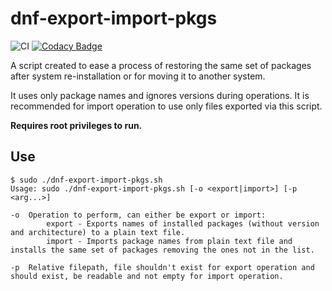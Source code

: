 # dnf-export-import-pkgs

![CI](https://github.com/Molnix888/dnf-export-import-pkgs/workflows/CI/badge.svg) [![Codacy Badge](https://api.codacy.com/project/badge/Grade/501645720c33413c802bd9f6ce160dde)](https://app.codacy.com/manual/Molnix888/dnf-export-import-pkgs?utm_source=github.com&utm_medium=referral&utm_content=Molnix888/dnf-export-import-pkgs&utm_campaign=Badge_Grade_Dashboard)

A script created to ease a process of restoring the same set of packages after system re-installation or for moving it to another system.

It uses only package names and ignores versions during operations. It is recommended for import operation to use only files exported via this script.

**Requires root privileges to run.**

## Use

    $ sudo ./dnf-export-import-pkgs.sh
    Usage: sudo ./dnf-export-import-pkgs.sh [-o <export|import>] [-p <arg...>]

    -o  Operation to perform, can either be export or import:
            export - Exports names of installed packages (without version and architecture) to a plain text file.
            import - Imports package names from plain text file and installs the same set of packages removing the ones not in the list.

    -p  Relative filepath, file shouldn't exist for export operation and should exist, be readable and not empty for import operation.
